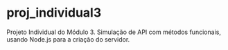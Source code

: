 # proj_individual3
Projeto Individual do Módulo 3. Simulação de API com métodos funcionais, usando Node.js para a criação do servidor. 
